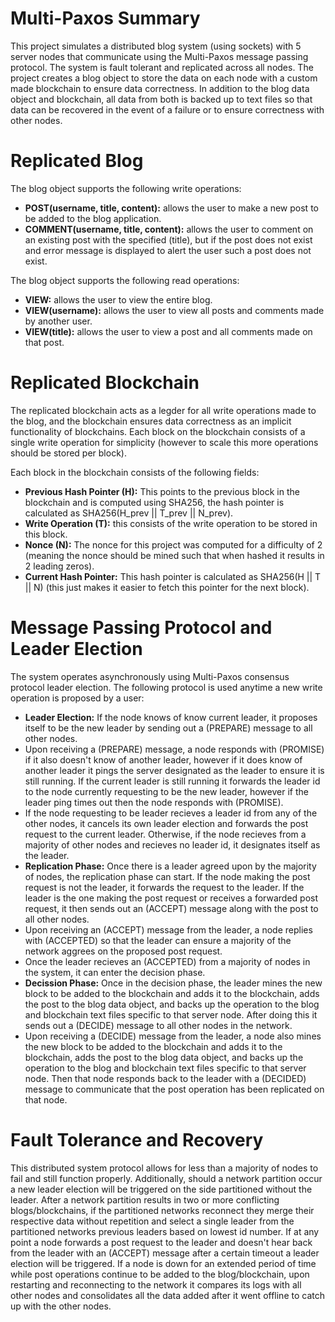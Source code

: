# Multi-Paxos Summary
This project simulates a distributed blog system (using sockets) with 5 server nodes that communicate using the Multi-Paxos message passing protocol.  The system is fault tolerant and replicated across all nodes.  The project creates a blog object to store the data on each node with a custom made blockchain to ensure data correctness.  In addition to the blog data object and blockchain, all data from both is backed up to text files so that data can be recovered in the event of a failure or to ensure correctness with other nodes.  

# Replicated Blog 
The blog object supports the following write operations:  
* **POST(username, title, content):** allows the user to make a new post to be added to the blog application.  
* **COMMENT(username, title, content):** allows the user to comment on an existing post with the specified (title), but if the post does not exist and error message is displayed to alert the user such a post does not exist.    

The blog object supports the following read operations:
* **VIEW:** allows the user to view the entire blog.
* **VIEW(username):** allows the user to view all posts and comments made by another user.
* **VIEW(title):** allows the user to view a post and all comments made on that post.

# Replicated Blockchain 
The replicated blockchain acts as a legder for all write operations made to the blog, and the blockchain ensures data correctness as an implicit functionality of blockchains. Each block on the blockchain consists of a single write operation for simplicity (however to scale this more operations should be stored per block).  

Each block in the blockchain consists of the following fields:  
* **Previous Hash Pointer (H):** This points to the previous block in the blockchain and is computed using SHA256, the hash pointer is calculated as SHA256(H_prev || T_prev || N_prev).
* **Write Operation (T):** this consists of the write operation to be stored in this block.
* **Nonce (N):** The nonce for this project was computed for a difficulty of 2 (meaning the nonce should be mined such that when hashed it results in 2 leading zeros).
* **Current Hash Pointer:** This hash pointer is calculated as SHA256(H || T || N) (this just makes it easier to fetch this pointer for the next block).

# Message Passing Protocol and Leader Election
The system operates asynchronously using Multi-Paxos consensus protocol leader election.  The following protocol is used anytime a new write operation is proposed by a user:
* **Leader Election:** If the node knows of know current leader, it proposes itself to be the new leader by sending out a (PREPARE) message to all other nodes.
* Upon receiving a (PREPARE) message, a node responds with (PROMISE) if it also doesn't know of another leader, however if it does know of another leader it pings the server designated as the leader to ensure it is still running.  If the current leader is still running it forwards the leader id to the node currently requesting to be the new leader, however if the leader ping times out then the node responds with (PROMISE).
* If the node requesting to be leader recieves a leader id from any of the other nodes, it cancels its own leader election and forwards the post request to the current leader.  Otherwise, if the node recieves <PROMISE> from a majority of other nodes and recieves no leader id, it designates itself as the leader.
* **Replication Phase:** Once there is a leader agreed upon by the majority of nodes, the replication phase can start.  If the node making the post request is not the leader, it forwards the request to the leader.  If the leader is the one making the post request or receives a forwarded post request, it then sends out an (ACCEPT) message along with the post to all other nodes.
* Upon receiving an (ACCEPT) message from the leader, a node replies with (ACCEPTED) so that the leader can ensure a majority of the network aggrees on the proposed post request.
* Once the leader recieves an (ACCEPTED) from a majority of nodes in the system, it can enter the decision phase.
* **Decission Phase:** Once in the decision phase, the leader mines the new block to be added to the blockchain and adds it to the blockchain, adds the post to the blog data object, and backs up the operation to the blog and blockchain text files specific to that server node.  After doing this it sends out a (DECIDE) message to all other nodes in the network.
* Upon receiving a (DECIDE) message from the leader, a node also mines the new block to be added to the blockchain and adds it to the blockchain, adds the post to the blog data object, and backs up the operation to the blog and blockchain text files specific to that server node.  Then that node responds back to the leader with a (DECIDED) message to communicate that the post operation has been replicated on that node.

# Fault Tolerance and Recovery
This distributed system protocol allows for less than a majority of nodes to fail and still function properly.  Additionally, should a network partition occur a new leader election will be triggered on the side partitioned without the leader.  After a network partition results in two or more conflicting blogs/blockchains, if the partitioned networks reconnect they merge their respective data without repetition and select a single leader from the partitioned networks previous leaders based on lowest id number.  If at any point a node forwards a post request to the leader and doesn't hear back from the leader with an (ACCEPT) message after a certain timeout a leader election will be triggered.  If a node is down for an extended period of time while post operations continue to be added to the blog/blockchain, upon restarting and reconnecting to the network it compares its logs with all other nodes and consolidates all the data added after it went offline to catch up with the other nodes.
